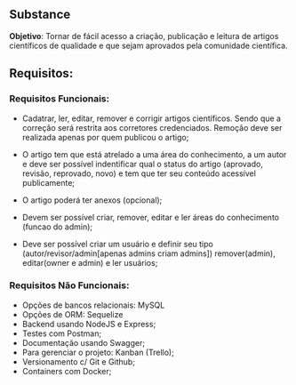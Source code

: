 ## Substance

**Objetivo**: Tornar de fácil acesso a criação, publicação e leitura de artigos científicos
de qualidade e que sejam aprovados pela comunidade científica.

## Requisitos:

### Requisitos Funcionais:

- Cadatrar, ler, editar, remover e corrigir artigos científicos. Sendo que a correção será
  restrita aos corretores credenciados. Remoção deve ser realizada apenas por quem
  publicou o artigo;

- O artigo tem que está atrelado a uma área do conhecimento, a um autor
  e deve ser possível indentificar qual o status do artigo (aprovado, revisão, reprovado, novo) e tem que
  ter seu conteúdo acessível publicamente;

- O artigo poderá ter anexos (opcional);

- Devem ser possível criar, remover, editar e ler
  áreas do conhecimento (funcao do admin);

- Deve ser possível criar um usuário e
  definir seu tipo (autor/revisor/admin[apenas admins criam admins])
  remover(admin), editar(owner e admin) e ler usuários;

### Requisitos Não Funcionais:

- Opções de bancos relacionais: MySQL
- Opções de ORM: Sequelize
- Backend usando NodeJS e Express;
- Testes com Postman;
- Documentação usando Swagger;
- Para gerenciar o projeto: Kanban (Trello);
- Versionamento c/ Git e Github;
- Containers com Docker;
